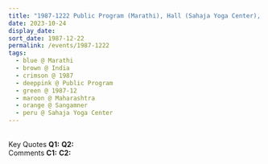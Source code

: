 ```yaml
---
title: "1987-1222 Public Program (Marathi), Hall (Sahaja Yoga Center), Sangamner, Maharashtra, India"
date: 2023-10-24
display_date: 
sort_date: 1987-12-22
permalink: /events/1987-1222
tags:
  - blue @ Marathi
  - brown @ India
  - crimson @ 1987
  - deeppink @ Public Program
  - green @ 1987-12
  - maroon @ Maharashtra
  - orange @ Sangamner
  - peru @ Sahaja Yoga Center
---
```


<br>

<wave-list>
  <list-title color="DarkSeaGreen" width="55">Key Quotes</list-title>
  <list-item color="BlanchedAlmond" width="280"><b>Q1:</b> <i></i></list-item>
  <list-item color="Lavender" width="280"><b>Q2:</b> <i></i></list-item>
</wave-list>

<br>

<wave-list>
  <list-title color="DarkSeaGreen" width="55">Comments</list-title>
  <list-item color="BlanchedAlmond" width="280"><b>C1:</b> <i></i></list-item>
  <list-item color="Lavender" width="280"><b>C2:</b> <i></i></list-item>
</wave-list>